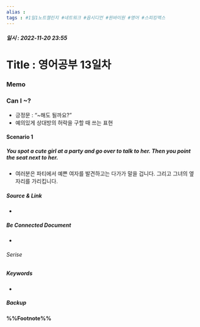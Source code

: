 ```yaml
---
alias : 
tags : #1일1노트챌린지 #네트워크 #옵시디언 #원바이원 #영어 #스피킹맥스
---
```


##### 일시 : 2022-11-20 23:55

# Title : 영어공부 13일차

### Memo

### Can I ~?
- 긍정문 : “~해도 될까요?”
- 예의있게 상대방의 허락을 구할 때 쓰는 표현

#### Scenario 1

##### You spot a cute girl at a party and go over to talk to her. Then you point the seat next to her. 
- 여러분은 파티에서 예쁜 여자를 발견하고는 다가가 말을 겁니다. 그리고 그녀의 옆자리를 가리킵니다.

##### Source & Link
- 

##### Be Connected Document
- 

###### Serise


##### Keywords
- 

##### Backup


#### %%Footnote%%

[^1]: 
